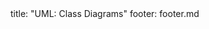 <frontmatter>
title: "UML: Class Diagrams"
footer: footer.md
</frontmatter>

<include src="container-inPage-asFlat.md" boilerplate />